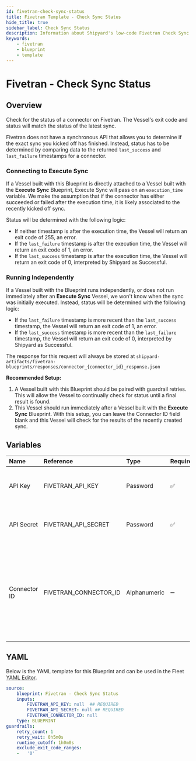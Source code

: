 ```yaml
---
id: fivetran-check-sync-status
title: Fivetran Template - Check Sync Status
hide_title: true
sidebar_label: Check Sync Status
description: Information about Shipyard's low-code Fivetran Check Sync Status blueprint. Check the status of a specific Fivetran connector run and return with the final status. 
keywords:
    - fivetran
    - blueprint
    - template
---
```


# Fivetran - Check Sync Status

## Overview
Check for the status of a connector on Fivetran. The Vessel's exit code and status will match the status of the latest sync.

Fivetran does not have a synchronous API that allows you to determine if the exact sync you kicked off has finished. Instead, status has to be determined by comparing data to the returned `last_success` and `last_failure` timestamps for a connector. 

### Connecting to Execute Sync
If a Vessel built with this Blueprint is directly attached to a Vessel built with the **Execute Sync** Blueprint, Execute Sync will pass on an `execution_time` variable. We make the assumption that if the connector has either succeeded or failed after the execution time, it is likely associated to the recently kicked off sync. 

Status will be determined with the following logic:

- If neither timestamp is after the execution time, the Vessel will return an exit code of 255, an error.
- If the `last_failure` timestamp is after the execution time, the Vessel will return an exit code of 1, an error.
- If the `last_success` timestamp is after the execution time, the Vessel will return an exit code of 0, interpreted by Shipyard as Successful.

### Running Independently
If a Vessel built with the Blueprint runs independently, or does not run immediately after an **Execute Sync** Vessel, we won't know when the sync was initially executed. Instead, status will be determined with the following logic:

- If the `last_failure` timestamp is more recent than the `last_success` timestamp, the Vessel will return an exit code of 1, an error.
- If the `last_success` timestamp is more recent than the `last_failure` timestamp, the Vessel will return an exit code of 0, interpreted by Shipyard as Successful. 

The response for this request will always be stored at `shipyard-artifacts/fivetran-blueprints/responses/connector_{connector_id}_response.json`

**Recommended Setup:**

1. A Vessel built with this Blueprint should be paired with guardrail retries. This will allow the Vessel to continually check for status until a final result is found.
2. This Vessel should run immediately after a Vessel built with the **Execute Sync** Blueprint. With this setup, you can leave the Connector ID field blank and this Vessel will check for the results of the recently created sync.

## Variables

| Name         | Reference             | Type         | Required           | Default | Options | Description                                                                                                     |
|:-------------|:----------------------|:-------------|:-------------------|:--------|:--------|:----------------------------------------------------------------------------------------------------------------|
| API Key      | FIVETRAN_API_KEY      | Password     | :white_check_mark: | -       | -       | Your account's unique API Key for Fivetran.                                                                     |
| API Secret   | FIVETRAN_API_SECRET   | Password     | :white_check_mark: | -       | -       | Your account's unique API Secret for Fivetran.                                                                  |
| Connector ID | FIVETRAN_CONNECTOR_ID | Alphanumeric | :heavy_minus_sign: | -       | -       | The unique ID associated with a connector. This should be left blank if connected to an Execute Sync Blueprint. |


## YAML
Below is the YAML template for this Blueprint and can be used in the Fleet [YAML Editor](../../reference/fleets/yaml-editor.md).
```yaml
source:
    blueprint: Fivetran - Check Sync Status
    inputs:
        FIVETRAN_API_KEY: null  ## REQUIRED
        FIVETRAN_API_SECRET: null ## REQUIRED
        FIVETRAN_CONNECTOR_ID: null
    type: BLUEPRINT
guardrails:
    retry_count: 1
    retry_wait: 0h5m0s
    runtime_cutoff: 1h0m0s
    exclude_exit_code_ranges:
    -   '0'

```
